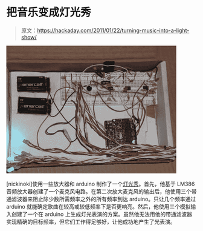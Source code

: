 # 把音乐变成灯光秀

> 原文：<https://hackaday.com/2011/01/22/turning-music-into-a-light-show/>

![](img/9f73960839aec212bd5223e61761d2e4.png "Sound-into-Light-shows")

[nickinoki]使用一些放大器和 arduino 制作了一个[灯光秀](http://www.instructables.com/id/Sound-into-Light-shows/#step1)。首先，他基于 LM386 音频放大器创建了一个麦克风电路。在第二次放大麦克风的输出后，他使用三个带通滤波器来阻止除少数所需频率之外的所有频率到达 arduino。只让几个频率通过 arduino 就能确定歌曲在较高或较低频率下是否更响亮。然后，他使用三个模拟输入创建了一个在 arduino 上生成灯光表演的方案。虽然他无法用他的带通滤波器实现精确的目标频率，但它们工作得足够好，让他成功地产生了光表演。